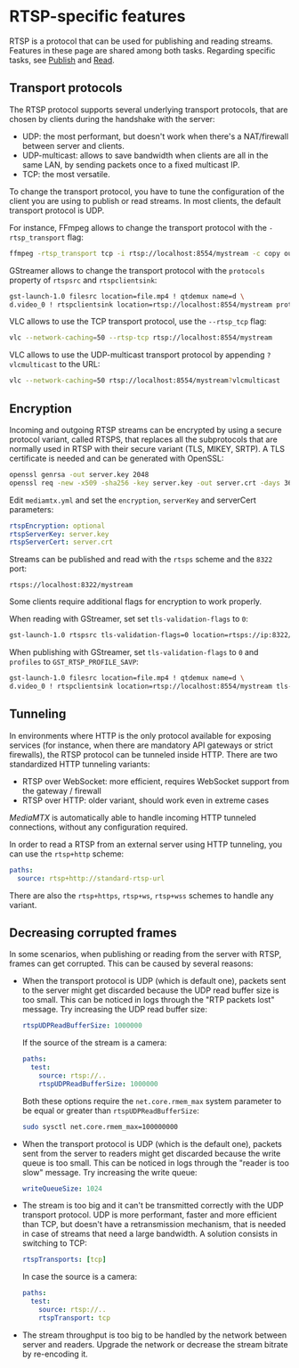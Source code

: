 # RTSP-specific features

RTSP is a protocol that can be used for publishing and reading streams. Features in these page are shared among both tasks. Regarding specific tasks, see [Publish](publish) and [Read](read).

## Transport protocols

The RTSP protocol supports several underlying transport protocols, that are chosen by clients during the handshake with the server:

- UDP: the most performant, but doesn't work when there's a NAT/firewall between server and clients.
- UDP-multicast: allows to save bandwidth when clients are all in the same LAN, by sending packets once to a fixed multicast IP.
- TCP: the most versatile.

To change the transport protocol, you have to tune the configuration of the client you are using to publish or read streams. In most clients, the default transport protocol is UDP.

For instance, FFmpeg allows to change the transport protocol with the `-rtsp_transport` flag:

```sh
ffmpeg -rtsp_transport tcp -i rtsp://localhost:8554/mystream -c copy output.mp4
```

GStreamer allows to change the transport protocol with the `protocols` property of `rtspsrc` and `rtspclientsink`:

```sh
gst-launch-1.0 filesrc location=file.mp4 ! qtdemux name=d \
d.video_0 ! rtspclientsink location=rtsp://localhost:8554/mystream protocols=tcp
```

VLC allows to use the TCP transport protocol, use the `--rtsp_tcp` flag:

```sh
vlc --network-caching=50 --rtsp-tcp rtsp://localhost:8554/mystream
```

VLC allows to use the UDP-multicast transport protocol by appending `?vlcmulticast` to the URL:

```sh
vlc --network-caching=50 rtsp://localhost:8554/mystream?vlcmulticast
```

## Encryption

Incoming and outgoing RTSP streams can be encrypted by using a secure protocol variant, called RTSPS, that replaces all the subprotocols that are normally used in RTSP with their secure variant (TLS, MIKEY, SRTP). A TLS certificate is needed and can be generated with OpenSSL:

```sh
openssl genrsa -out server.key 2048
openssl req -new -x509 -sha256 -key server.key -out server.crt -days 3650
```

Edit `mediamtx.yml` and set the `encryption`, `serverKey` and serverCert parameters:

```yml
rtspEncryption: optional
rtspServerKey: server.key
rtspServerCert: server.crt
```

Streams can be published and read with the `rtsps` scheme and the `8322` port:

```
rtsps://localhost:8322/mystream
```

Some clients require additional flags for encryption to work properly.

When reading with GStreamer, set set `tls-validation-flags` to `0`:

```sh
gst-launch-1.0 rtspsrc tls-validation-flags=0 location=rtsps://ip:8322/...
```

When publishing with GStreamer, set `tls-validation-flags` to `0` and `profiles` to `GST_RTSP_PROFILE_SAVP`:

```sh
gst-launch-1.0 filesrc location=file.mp4 ! qtdemux name=d \
d.video_0 ! rtspclientsink location=rtsp://localhost:8554/mystream tls-validation-flags=0 profiles=GST_RTSP_PROFILE_SAVP
```

## Tunneling

In environments where HTTP is the only protocol available for exposing services (for instance, when there are mandatory API gateways or strict firewalls), the RTSP protocol can be tunneled inside HTTP. There are two standardized HTTP tunneling variants:

- RTSP over WebSocket: more efficient, requires WebSocket support from the gateway / firewall
- RTSP over HTTP: older variant, should work even in extreme cases

_MediaMTX_ is automatically able to handle incoming HTTP tunneled connections, without any configuration required.

In order to read a RTSP from an external server using HTTP tunneling, you can use the `rtsp+http` scheme:

```yml
paths:
  source: rtsp+http://standard-rtsp-url
```

There are also the `rtsp+https`, `rtsp+ws`, `rtsp+wss` schemes to handle any variant.

## Decreasing corrupted frames

In some scenarios, when publishing or reading from the server with RTSP, frames can get corrupted. This can be caused by several reasons:

- When the transport protocol is UDP (which is default one), packets sent to the server might get discarded because the UDP read buffer size is too small. This can be noticed in logs through the "RTP packets lost" message. Try increasing the UDP read buffer size:

  ```yml
  rtspUDPReadBufferSize: 1000000
  ```

  If the source of the stream is a camera:

  ```yml
  paths:
    test:
      source: rtsp://..
      rtspUDPReadBufferSize: 1000000
  ```

  Both these options require the `net.core.rmem_max` system parameter to be equal or greater than `rtspUDPReadBufferSize`:

  ```sh
  sudo sysctl net.core.rmem_max=100000000
  ```

- When the transport protocol is UDP (which is the default one), packets sent from the server to readers might get discarded because the write queue is too small. This can be noticed in logs through the "reader is too slow" message. Try increasing the write queue:

  ```yml
  writeQueueSize: 1024
  ```

- The stream is too big and it can't be transmitted correctly with the UDP transport protocol. UDP is more performant, faster and more efficient than TCP, but doesn't have a retransmission mechanism, that is needed in case of streams that need a large bandwidth. A solution consists in switching to TCP:

  ```yml
  rtspTransports: [tcp]
  ```

  In case the source is a camera:

  ```yml
  paths:
    test:
      source: rtsp://..
      rtspTransport: tcp
  ```

- The stream throughput is too big to be handled by the network between server and readers. Upgrade the network or decrease the stream bitrate by re-encoding it.
